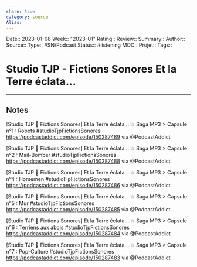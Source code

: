 ```yaml
---
share: true 
category: source
Alias:
---
```

Date:: 2023-01-08
Week:: "2023-01"
Rating::
Review:: 
Summary:: 
Author::
Source:: 
Type:: #SN/Podcast 
Status:: #listening
MOC::
Projet:: 
Tags:: 

# Studio TJP - Fictions Sonores Et la Terre éclata...


***

## Notes


[Studio TJP 💊 Fictions Sonores] Et la Terre éclata... 💥 Saga MP3 > Capsule n°1 : Robots #studioTjpFictionsSonores 
https://podcastaddict.com/episode/150287489 via @PodcastAddict

[Studio TJP 💊 Fictions Sonores] Et la Terre éclata... 💥 Saga MP3 > Capsule n°2 : Mail-Bomber #studioTjpFictionsSonores 
https://podcastaddict.com/episode/150287488 via @PodcastAddict

[Studio TJP 💊 Fictions Sonores] Et la Terre éclata... 💥 Saga MP3 > Capsule n°4 : Horsemen #studioTjpFictionsSonores 
https://podcastaddict.com/episode/150287486 via @PodcastAddict

[Studio TJP 💊 Fictions Sonores] Et la Terre éclata... 💥 Saga MP3 > Capsule n°5 : Mur #studioTjpFictionsSonores 
https://podcastaddict.com/episode/150287485 via @PodcastAddict

[Studio TJP 💊 Fictions Sonores] Et la Terre éclata... 💥 Saga MP3 > Capsule n°6 : Terriens aux abois #studioTjpFictionsSonores 
https://podcastaddict.com/episode/150287484 via @PodcastAddict

[Studio TJP 💊 Fictions Sonores] Et la Terre éclata... 💥 Saga MP3 > Capsule n°7 : Pop-Culture #studioTjpFictionsSonores 
https://podcastaddict.com/episode/150287483 via @PodcastAddict
